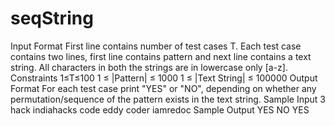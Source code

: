 # seqString

Input Format
First line contains number of test cases T. Each test case contains two lines, first line contains pattern and
next line contains a text string. All characters in both the strings are in lowercase only [a-z].
Constraints
1≤T≤100
1 ≤ |Pattern| ≤ 1000
1 ≤ |Text String| ≤ 100000
Output Format
For each test case print "YES" or "NO", depending on whether any permutation/sequence of the pattern
exists in the text string.
Sample Input
3
hack
indiahacks
code
eddy
coder
iamredoc
Sample Output
YES
NO
YES

